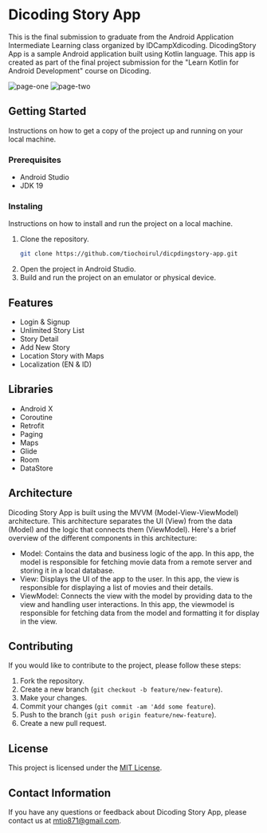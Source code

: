 # Dicoding Story App

This is the final submission to graduate from the Android Application Intermediate Learning class organized by IDCampXdicoding. DicodingStory App is a sample Android application built using Kotlin language. This app is created as part of the final project submission for the "Learn Kotlin for Android Development" course on Dicoding.

![page-one](https://user-images.githubusercontent.com/108212568/221072944-c3ec792f-0c66-4f98-8db3-488c69f8933d.jpg)
![page-two](https://user-images.githubusercontent.com/108212568/221072959-b9308b69-b0f4-4dec-9bf6-f85ba430c5a1.jpg)

## Getting Started
Instructions on how to get a copy of the project up and running on your local machine.

### Prerequisites
- Android Studio
- JDK 19

### Instaling
Instructions on how to install and run the project on a local machine.

1. Clone the repository. 
    ```bash
    git clone https://github.com/tiochoirul/dicpdingstory-app.git
    ```
2. Open the project in Android Studio.
3. Build and run the project on an emulator or physical device.

## Features
- Login & Signup
- Unlimited Story List
- Story Detail
- Add New Story
- Location Story with Maps
- Localization (EN & ID)

## Libraries
- Android X
- Coroutine
- Retrofit
- Paging
- Maps
- Glide
- Room
- DataStore

## Architecture
Dicoding Story App is built using the MVVM (Model-View-ViewModel) architecture. This architecture separates the UI (View) from the data (Model) and the logic that connects them (ViewModel). Here's a brief overview of the different components in this architecture:

- Model: Contains the data and business logic of the app. In this app, the model is responsible for fetching movie data from a remote server and storing it in a local database.
- View: Displays the UI of the app to the user. In this app, the view is responsible for displaying a list of movies and their details.
- ViewModel: Connects the view with the model by providing data to the view and handling user interactions. In this app, the viewmodel is responsible for fetching data from the model and formatting it for display in the view.

## Contributing
If you would like to contribute to the project, please follow these steps:
1. Fork the repository.
2. Create a new branch (`git checkout -b feature/new-feature`).
3. Make your changes.
4. Commit your changes (`git commit -am 'Add some feature`).
5. Push to the branch (`git push origin feature/new-feature`).
6. Create a new pull request.

## License
This project is licensed under the <a href="https://opensource.org/licenses/MIT">MIT License</a>.

## Contact Information
If you have any questions or feedback about Dicoding Story App, please contact us at mtio871@gmail.com.
